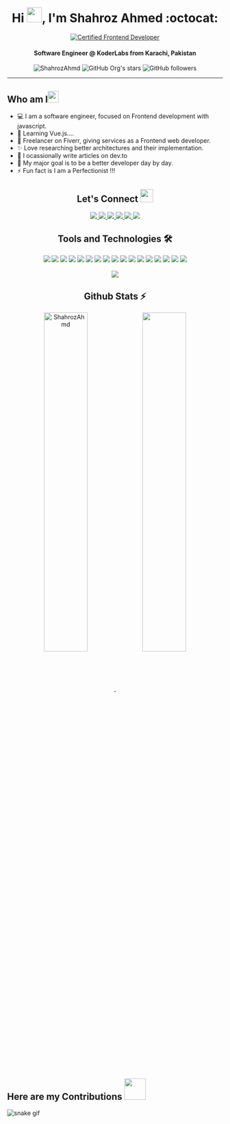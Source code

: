 <!-- Intor -->
<h1 align="center">Hi <img src="https://media.giphy.com/media/hvRJCLFzcasrR4ia7z/giphy.gif" height="35px" width="35px">, I'm Shahroz Ahmed :octocat: </h1>

<!-- Badge -->
<div align="center" >

[![Certified Frontend Developer](https://img.shields.io/badge/freecodecamp-27273D?style=for-the-badge&logo=freecodecamp&logoColor=white)](https://www.freecodecamp.org/certification/shahroz_ahmd/responsive-web-design)

</div>

<!-- Tagline -->
<h4 align="center">Software Engineer @ KoderLabs from Karachi, Pakistan</h3>

<!-- Badges -->
<div align="center">
      <img src="https://komarev.com/ghpvc/?username=ShahrozAhmd&label=Profile%20views&color=0e75b6&style=flat" alt="ShahrozAhmd" />
      <img alt="GitHub Org's stars" src="https://img.shields.io/github/stars/ShahrozAhmd?style=social"> 
      <img alt="GitHub followers" src="https://img.shields.io/github/followers/ShahrozAhmd?style=social">
</div>
<hr/>

<!-- Who I am Section -->
<h2 align="left">Who am I<img src="https://media.giphy.com/media/pDh3IDoUswmZrqdRip/giphy.gif" height="27px" width="25px"></h2>

- 💻 I am a software engineer, focused on Frontend development with javascript.
- 🌱 Learning Vue.js....
- 🥇 Freelancer on Fiverr, giving services as a Frontend web developer.
- ✨ Love researching better architectures and their implementation.
- 📝 I ocassionally write articles on dev.to
- 🎯 My major goal is to be a better developer day by day.
- ⚡ Fun fact is I am a Perfectionist !!!

<h2 align="center"> Let's Connect <img src="https://media.giphy.com/media/jOz35yxbuhvVQDKrce/giphy.gif" height="30px" width="30px"></h2>

<div align="center">
      <a href="https://github.com/ShahrozAhmd/">
        <img src="https://img.shields.io/badge/Github-211F1F?style=for-the-badge&logo=GitHub&logoColor=ffffff">
      </a>
      <a href="https://www.linkedin.com/in/itsshahrozahmed/">
        <img src="https://img.shields.io/badge/Linkedin-0077B5?style=for-the-badge&logo=Linkedin&logoColor=ffffff">
      </a>
      <a href="https://web.facebook.com/itsshahrozahmed">
        <img src="https://img.shields.io/badge/Facebook-1877F2?style=for-the-badge&logo=Facebook&logoColor=ffffff">
      </a>
      <a href="mailto:shahrozahmed286@gmail.com">
        <img src="https://img.shields.io/badge/Gmail-D44638?style=for-the-badge&logo=gmail&logoColor=ffffff">
      </a>
      <a href="https://stackoverflow.com/users/8296047/shahroz-ahmed">
        <img src="https://img.shields.io/badge/Stack_Overflow-FE7A16?style=for-the-badge&logo=stack-overflow&logoColor=white" />
      </a>
      <a href="https://dev.to/shahrozahmd">
        <img src="https://img.shields.io/badge/dev.to-0A0A0A?style=for-the-badge&logo=devdotto&logoColor=white" />
      </a>
</div>

<!-- Some Acomplishments Section-->
<!-- <h2 align="left">Some Acomplishments<img src="https://media.giphy.com/media/4KgqTAyBHBvNmjeuGE/giphy.gif" height="30px" width="30px"></h2>

- 🥇 Acomplishment #1
- 🥈 Acomplishment #1
- 🥉 Acomplishment #1
- 🏅 Acomplishment #1 -->

<!-- Tools and Technology Section -->
<h2 align="center">Tools and Technologies 🛠</h2>
<div align="center">
  <img src="https://img.shields.io/badge/JavaScript-F7DF1E?style=for-the-badge&logo=javascript&logoColor=black" />
  <img src="https://img.shields.io/badge/React-20232A?style=for-the-badge&logo=react&logoColor=61DAFB" />
  <img src="https://img.shields.io/badge/Vue.js-35495E?style=for-the-badge&logo=vue.js&logoColor=4FC08D" />
  <img src="https://img.shields.io/badge/Redux-593D88?style=for-the-badge&logo=redux&logoColor=white"/>
  <img src="https://img.shields.io/badge/React_Router-CA4245?style=for-the-badge&logo=react-router&logoColor=white"/>
  <img src="https://img.shields.io/badge/HTML5-E34F26?style=for-the-badge&logo=html5&logoColor=white" />
  <img src="https://img.shields.io/badge/CSS3-1572B6?style=for-the-badge&logo=css3&logoColor=white" />
  <img src="https://img.shields.io/badge/Sass-CC6699?style=for-the-badge&logo=sass&logoColor=white"/>
  <img src="https://img.shields.io/badge/Tailwind_CSS-38B2AC?style=for-the-badge&logo=tailwind-css&logoColor=white"/>
  <img src="https://img.shields.io/badge/Bootstrap-563D7C?style=for-the-badge&logo=bootstrap&logoColor=white"/>
  <img src="https://img.shields.io/badge/styled--components-DB7093?style=for-the-badge&logo=styled-components&logoColor=white"/>
  <img src="https://img.shields.io/badge/Material--UI-0081CB?style=for-the-badge&logo=material-ui&logoColor=white"/>
  <img src="https://img.shields.io/badge/firebase-ffca28?style=for-the-badge&logo=firebase&logoColor=white" />
  <img src="https://img.shields.io/badge/Git-F05032?style=for-the-badge&logo=git&logoColor=white" />
  <img src="https://img.shields.io/badge/Bitbucket-0747a6?style=for-the-badge&logo=bitbucket&logoColor=white"/>
  <img src="https://img.shields.io/badge/Jira-0052CC?style=for-the-badge&logo=git&logoColor=white" />
  <img src="https://img.shields.io/badge/Visual_Studio_Code-0078D4?style=for-the-badge&logo=visual%20studio%20code&logoColor=white" />

<br>
<br>
  <img align="center" src="https://github-readme-stats.vercel.app/api/top-langs/?username=ShahrozAhmd&theme=dark&layout=compact&langs_count=20&hide_title=true"/>
</div>

<!-- Github Stats Section -->
<h2 align="center">Github Stats ⚡</h2>
<p align=center>
  <div align=center>
    <a href="https://github.com/ShahrozAhmd/github-readme-streak-stats" title="Go to Source">
      <img align="center" width="45%" src="https://github-readme-streak-stats.herokuapp.com/?user=ShahrozAhmd&theme=react&border=61dafb&hide_border=true" alt="ShahrozAhmd" />
    </a>
    <a href="https://github.com/ShahrozAhmd/github-readme-stats" title="Go to Source">
      <img align="center" width="45%" src="https://github-readme-stats.vercel.app/api?username=ShahrozAhmd&show_icons=true&theme=react&border_color=61dafb&hide_border=true" />
    </a>
  </div>
</p>

<!-- My Contribution Section -->
<h2 align="left">Here are my Contributions <img src="https://media.giphy.com/media/f7Ox8bCtiirhtPXR1h/giphy.gif" height="50px" width="50px"></h2>

![snake gif](https://github.com/ShahrozAhmd/ShahrozAhmd/blob/output/github-contribution-grid-snake.svg)
